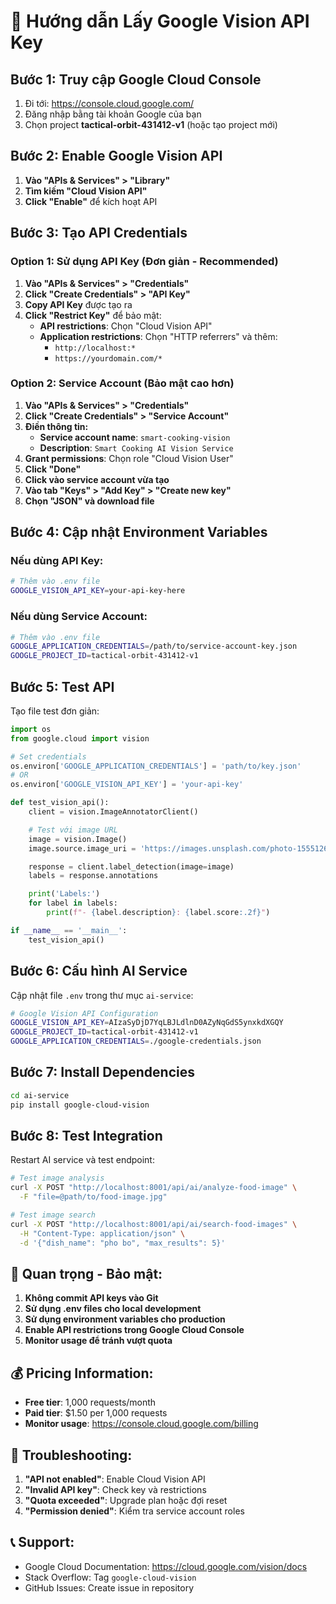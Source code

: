 # 🔑 Hướng dẫn Lấy Google Vision API Key

## **Bước 1: Truy cập Google Cloud Console**

1. Đi tới: https://console.cloud.google.com/
2. Đăng nhập bằng tài khoản Google của bạn
3. Chọn project **tactical-orbit-431412-v1** (hoặc tạo project mới)

## **Bước 2: Enable Google Vision API**

1. **Vào "APIs & Services" > "Library"**
2. **Tìm kiếm "Cloud Vision API"**
3. **Click "Enable"** để kích hoạt API

## **Bước 3: Tạo API Credentials**

### **Option 1: Sử dụng API Key (Đơn giản - Recommended)**

1. **Vào "APIs & Services" > "Credentials"**
2. **Click "Create Credentials" > "API Key"**
3. **Copy API Key** được tạo ra
4. **Click "Restrict Key"** để bảo mật:
   - **API restrictions**: Chọn "Cloud Vision API"
   - **Application restrictions**: Chọn "HTTP referrers" và thêm:
     - `http://localhost:*`
     - `https://yourdomain.com/*`

### **Option 2: Service Account (Bảo mật cao hơn)**

1. **Vào "APIs & Services" > "Credentials"**
2. **Click "Create Credentials" > "Service Account"**
3. **Điền thông tin:**
   - **Service account name**: `smart-cooking-vision`
   - **Description**: `Smart Cooking AI Vision Service`
4. **Grant permissions**: Chọn role "Cloud Vision User"
5. **Click "Done"**
6. **Click vào service account vừa tạo**
7. **Vào tab "Keys" > "Add Key" > "Create new key"**
8. **Chọn "JSON" và download file**

## **Bước 4: Cập nhật Environment Variables**

### **Nếu dùng API Key:**

```bash
# Thêm vào .env file
GOOGLE_VISION_API_KEY=your-api-key-here
```

### **Nếu dùng Service Account:**

```bash
# Thêm vào .env file
GOOGLE_APPLICATION_CREDENTIALS=/path/to/service-account-key.json
GOOGLE_PROJECT_ID=tactical-orbit-431412-v1
```

## **Bước 5: Test API**

Tạo file test đơn giản:

```python
import os
from google.cloud import vision

# Set credentials
os.environ['GOOGLE_APPLICATION_CREDENTIALS'] = 'path/to/key.json'
# OR
os.environ['GOOGLE_VISION_API_KEY'] = 'your-api-key'

def test_vision_api():
    client = vision.ImageAnnotatorClient()

    # Test với image URL
    image = vision.Image()
    image.source.image_uri = 'https://images.unsplash.com/photo-1555126634-323283e090fa'

    response = client.label_detection(image=image)
    labels = response.annotations

    print('Labels:')
    for label in labels:
        print(f"- {label.description}: {label.score:.2f}")

if __name__ == '__main__':
    test_vision_api()
```

## **Bước 6: Cấu hình AI Service**

Cập nhật file `.env` trong thư mục `ai-service`:

```bash
# Google Vision API Configuration
GOOGLE_VISION_API_KEY=AIzaSyDjD7YqLBJLdlnD0AZyNqGdS5ynxkdXGQY
GOOGLE_PROJECT_ID=tactical-orbit-431412-v1
GOOGLE_APPLICATION_CREDENTIALS=./google-credentials.json
```

## **Bước 7: Install Dependencies**

```bash
cd ai-service
pip install google-cloud-vision
```

## **Bước 8: Test Integration**

Restart AI service và test endpoint:

```bash
# Test image analysis
curl -X POST "http://localhost:8001/api/ai/analyze-food-image" \
  -F "file=@path/to/food-image.jpg"

# Test image search
curl -X POST "http://localhost:8001/api/ai/search-food-images" \
  -H "Content-Type: application/json" \
  -d '{"dish_name": "pho bo", "max_results": 5}'
```

## **🚨 Quan trọng - Bảo mật:**

1. **Không commit API keys vào Git**
2. **Sử dụng .env files cho local development**
3. **Sử dụng environment variables cho production**
4. **Enable API restrictions trong Google Cloud Console**
5. **Monitor usage để tránh vượt quota**

## **💰 Pricing Information:**

- **Free tier**: 1,000 requests/month
- **Paid tier**: $1.50 per 1,000 requests
- **Monitor usage**: https://console.cloud.google.com/billing

## **🔧 Troubleshooting:**

1. **"API not enabled"**: Enable Cloud Vision API
2. **"Invalid API key"**: Check key và restrictions
3. **"Quota exceeded"**: Upgrade plan hoặc đợi reset
4. **"Permission denied"**: Kiểm tra service account roles

## **📞 Support:**

- Google Cloud Documentation: https://cloud.google.com/vision/docs
- Stack Overflow: Tag `google-cloud-vision`
- GitHub Issues: Create issue in repository
